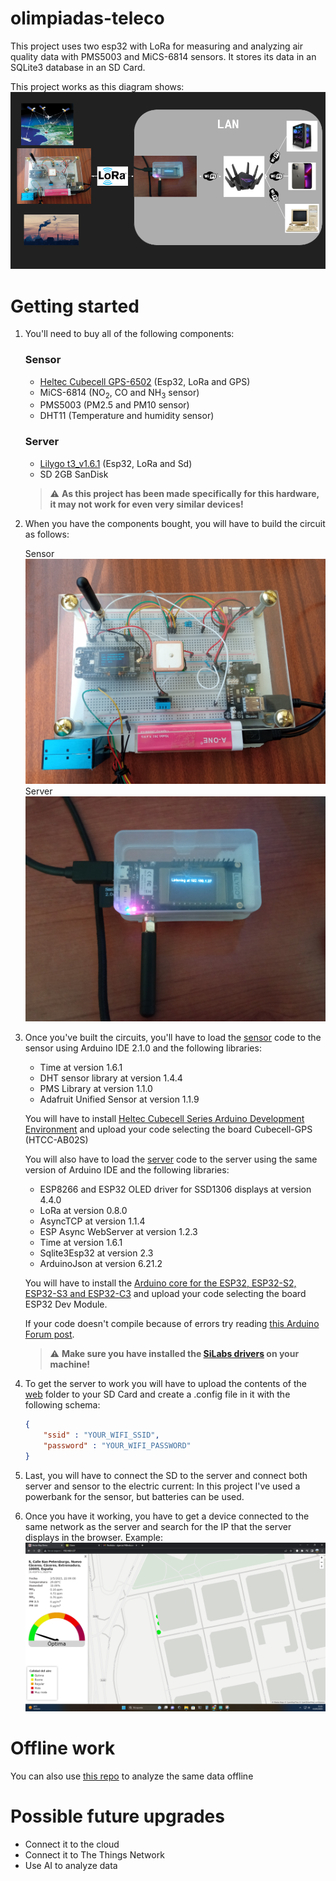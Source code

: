 # olimpiadas-teleco
This project uses two esp32 with LoRa for measuring and analyzing air quality data with PMS5003 and MiCS-6814 sensors. It stores its data in an SQLite3 database in an SD Card.

This project works as this diagram shows:
![Project connections diagram](resources/diagram.png)

# Getting started
1. You'll need to buy all of the following components:
    ### Sensor
     - [Heltec Cubecell GPS-6502](https://heltec.org/project/htcc-ab02s/) (Esp32, LoRa and GPS)
     - MiCS-6814 (NO<sub>2</sub>, CO and NH<sub>3</sub> sensor)
     - PMS5003 (PM2.5 and PM10 sensor)
     - DHT11 (Temperature and humidity sensor)
    ### Server
    - [Lilygo t3_v1.6.1](http://www.lilygo.cn/prod_view.aspx?TypeId=50003&Id=1130&FId=t3:50003:3) (Esp32, LoRa and Sd)
     - SD 2GB SanDisk

    > :warning: **As this project has been made specifically for this hardware, it may not work for even very similar devices!**

2. When you have the components bought, you will have to build the circuit as follows:

    Sensor ![sensor photo](resources/sensor.jpg)
    Server ![server photo](resources/server.jpg)

3. Once you've built the circuits, you'll have to load the [sensor](sensor/) code to the sensor using Arduino IDE 2.1.0 and the following libraries:
    - Time at version 1.6.1
    - DHT sensor library at version 1.4.4
    - PMS Library at version 1.1.0
    - Adafruit Unified Sensor at version 1.1.9

    You will have to install [Heltec Cubecell Series Arduino Development Environment](https://github.com/HelTecAutomation/CubeCell-Arduino) and upload your code selecting the board Cubecell-GPS (HTCC-AB02S)

    You will also have to load the [server](server/) code to the server using the same version of Arduino IDE and the following libraries:
    - ESP8266 and ESP32 OLED driver for SSD1306 displays at version 4.4.0
    - LoRa at version 0.8.0
    - AsyncTCP at version 1.1.4
    - ESP Async WebServer at version 1.2.3
    - Time at version 1.6.1
    - Sqlite3Esp32 at version 2.3
    - ArduinoJson at version 6.21.2

    You will have to install the [Arduino core for the ESP32, ESP32-S2, ESP32-S3 and ESP32-C3](https://github.com/espressif/arduino-esp32) and upload your code selecting the board ESP32 Dev Module.

    If your code doesn't compile because of errors try reading [this Arduino Forum post](https://forum.arduino.cc/t/esp32-unused-variable-compile-error/1039022/9).

    > :warning: **Make sure you have installed the [SiLabs drivers](https://www.silabs.com/developers/usb-to-uart-bridge-vcp-drivers) on your machine!**

4. To get the server to work you will have to upload the contents of the [web](web/) folder to your SD Card and create a .config file in it with the following schema:
    ```json
    {
        "ssid" : "YOUR_WIFI_SSID",
        "password" : "YOUR_WIFI_PASSWORD"
    }
    ```

5. Last, you will have to connect the SD to the server and connect both server and sensor to the electric current: In this project I've used a powerbank for the sensor, but batteries can be used.


6. Once you have it working, you have to get a device connected to the same network as the server and search for the IP that the server displays in the browser. Example:
    ![Example of the website](resources/capture.png)

# Offline work 
You can also use [this repo](https://github.com/dangarcar/olimpiadas-teleco-python) to analyze the same data offline 

# Possible future upgrades
- Connect it to the cloud
- Connect it to The Things Network
- Use AI to analyze data
